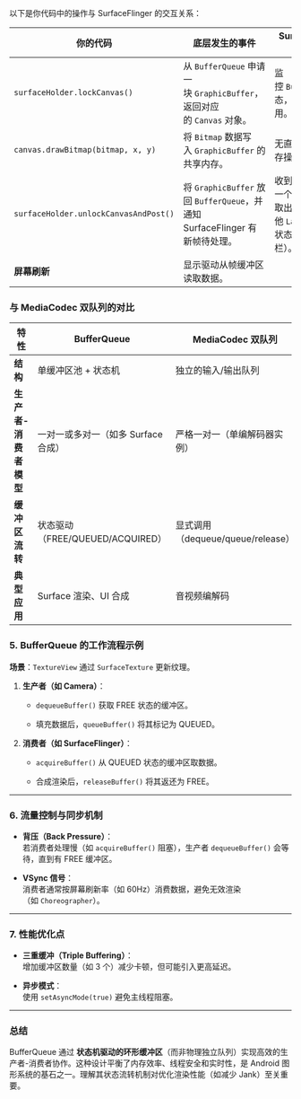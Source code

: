 以下是你代码中的操作与 SurfaceFlinger 的交互关系：

|**你的代码**|**底层发生的事件**|**SurfaceFlinger 的参与**|
|---|---|---|
|`surfaceHolder.lockCanvas()`|从 `BufferQueue` 申请一块 `GraphicBuffer`，返回对应的 `Canvas` 对象。|监控 `BufferQueue` 状态，确保缓冲区可用。|
|`canvas.drawBitmap(bitmap, x, y)`|将 `Bitmap` 数据写入 `GraphicBuffer` 的共享内存。|无直接交互（纯内存操作）。|
|`surfaceHolder.unlockCanvasAndPost()`|将 `GraphicBuffer` 放回 `BufferQueue`，并通知 SurfaceFlinger 有新帧待处理。|收到通知后，在下一个 VSYNC 周期取出缓冲区，与其他 `Layer` 合成（如状态栏、导航栏）。|
|**屏幕刷新**|显示驱动从帧缓冲区读取数据。|


### **与 MediaCodec 双队列的对比**

| **特性**        | **BufferQueue**            | **MediaCodec 双队列**          |
| ------------- | -------------------------- | --------------------------- |
| **结构**        | 单缓冲区池 + 状态机                | 独立的输入/输出队列                  |
| **生产者-消费者模型** | 一对一或多对一（如多 Surface 合成）     | 严格一对一（单编解码器实例）              |
| **缓冲区流转**     | 状态驱动（FREE/QUEUED/ACQUIRED） | 显式调用（dequeue/queue/release） |
| **典型应用**      | Surface 渲染、UI 合成           | 音视频编解码                      |


### 5. **BufferQueue 的工作流程示例**

**场景**：`TextureView` 通过 `SurfaceTexture` 更新纹理。

1. **生产者（如 Camera）**：
    
    - `dequeueBuffer()` 获取 FREE 状态的缓冲区。
        
    - 填充数据后，`queueBuffer()` 将其标记为 QUEUED。
        
2. **消费者（如 SurfaceFlinger）**：
    
    - `acquireBuffer()` 从 QUEUED 状态的缓冲区取数据。
        
    - 合成渲染后，`releaseBuffer()` 将其返还为 FREE。
        

---

### 6. **流量控制与同步机制**

- **背压（Back Pressure）**：  
    若消费者处理慢（如 `acquireBuffer()` 阻塞），生产者 `dequeueBuffer()` 会等待，直到有 FREE 缓冲区。
    
- **VSync 信号**：  
    消费者通常按屏幕刷新率（如 60Hz）消费数据，避免无效渲染（如 `Choreographer`）。
    

---

### 7. **性能优化点**

- **三重缓冲（Triple Buffering）**：  
    增加缓冲区数量（如 3 个）减少卡顿，但可能引入更高延迟。
    
- **异步模式**：  
    使用 `setAsyncMode(true)` 避免主线程阻塞。
    

---

### 总结

BufferQueue 通过 **状态机驱动的环形缓冲区**（而非物理独立队列）实现高效的生产者-消费者协作。这种设计平衡了内存效率、线程安全和实时性，是 Android 图形系统的基石之一。理解其状态流转机制对优化渲染性能（如减少 Jank）至关重要。